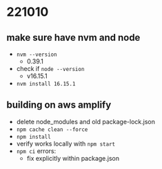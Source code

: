 # 221010
## make sure have nvm and node
- `nvm --version`
    - 0.39.1
- check if `node --version`
    - v16.15.1
- `nvm install 16.15.1`

## building on aws amplify
- delete node_modules and old package-lock.json
- `npm cache clean --force`
- `npm install`
- verify works locally with `npm start`
- `npm ci` errors:
    - fix explicitly within package.json
